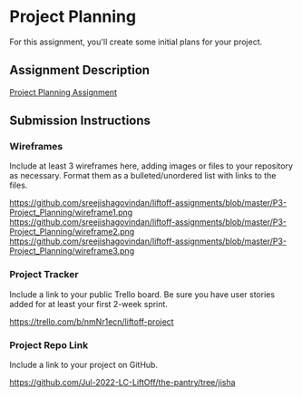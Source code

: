 # Project Planning
For this assignment, you'll create some initial plans for your project.

## Assignment Description
[Project Planning Assignment](https://education.launchcode.org/liftoff/modules/assignments/project-planning)

## Submission Instructions

### Wireframes

Include at least 3 wireframes here, adding images or files to your repository as necessary. Format them as a bulleted/unordered list with links to the files.

https://github.com/sreejishagovindan/liftoff-assignments/blob/master/P3-Project_Planning/wireframe1.png
https://github.com/sreejishagovindan/liftoff-assignments/blob/master/P3-Project_Planning/wireframe2.png
https://github.com/sreejishagovindan/liftoff-assignments/blob/master/P3-Project_Planning/wireframe3.png

### Project Tracker

Include a link to your public Trello board. Be sure you have user stories added for at least your first 2-week sprint.

https://trello.com/b/nmNr1ecn/liftoff-project

### Project Repo Link

Include a link to your project on GitHub.

https://github.com/Jul-2022-LC-LiftOff/the-pantry/tree/jisha
